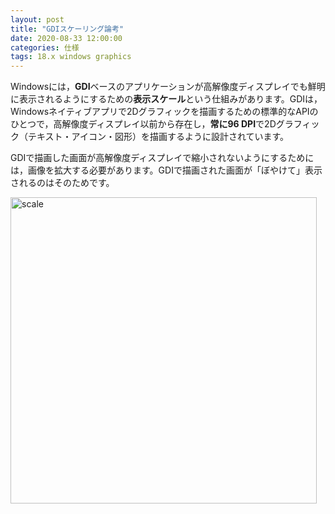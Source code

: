 ```yaml
---
layout: post
title: "GDIスケーリング論考"
date: 2020-08-33 12:00:00
categories: 仕様
tags: 18.x windows graphics
---
```


Windowsには，**GDI**ベースのアプリケーションが高解像度ディスプレイでも鮮明に表示されるようにするための**表示スケール**という仕組みがあります。GDIは，Windowsネイティブアプリで2Dグラフィックを描画するための標準的なAPIのひとつで，高解像度ディスプレイ以前から存在し，**常に96 DPI**で2Dグラフィック（テキスト・アイコン・図形）を描画するように設計されています。

GDIで描画した画面が高解像度ディスプレイで縮小されないようにするためには，画像を拡大する必要があります。GDIで描画された画面が「ぼやけて」表示されるのはそのためです。

<img width="490" alt="scale" src="https://user-images.githubusercontent.com/10509075/89237492-46082500-d62e-11ea-8589-90e8914399c5.png">
